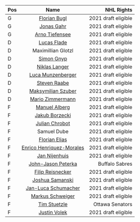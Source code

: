 | Pos | Name | NHL Rights |
| :-- | :--: | ---------: |
| G | [Florian Bugl](https://www.eliteprospects.com/player/382239/florian-bugl) | 2021 draft eligible |
| G | [Jonas Gahr](https://www.eliteprospects.com/player/320670/jonas-gahr) | 2021 draft eligible |
| G | [Arno Tiefensee](https://www.eliteprospects.com/player/318419/arno-tiefensee) | 2021 draft eligible |
| D | [Lucas Flade](https://www.eliteprospects.com/player/277624/lucas-flade) | 2021 draft eligible |
| D | Maximillian Glotzl | 2021 draft eligible |
| D | [Simon Gnyp](https://www.eliteprospects.com/player/322019/simon-gnyp) | 2021 draft eligible |
| D | [Niklas Langer](https://www.eliteprospects.com/player/320973/niklas-langer) | 2021 draft eligible |
| D | [Luca Munzenberger](https://www.eliteprospects.com/player/407643/luca-munzenberger) | 2021 draft eligible |
| D | [Steven Raabe](https://www.eliteprospects.com/player/320413/steven-raabe) | 2021 draft eligible |
| D | [Maksymilian Szuber](https://www.eliteprospects.com/player/393666/maksymilian-szuber) | 2021 draft eligible |
| D | [Mario Zimmermann](https://www.eliteprospects.com/player/344166/mario-zimmermann) | 2021 draft eligible |
| F | [Manuel Alberg](https://www.eliteprospects.com/player/319267/manuel-alberg) | 2021 draft eligible |
| F | [Jakub Borzecki](https://www.eliteprospects.com/player/291268/jakub-borzecki) | 2021 draft eligible |
| F | [Julian Chrobot](https://www.eliteprospects.com/player/320972/julian-chrobot) | 2021 draft eligible |
| F | Samuel Dube | 2021 draft eligible |
| F | [Florian Elias](https://www.eliteprospects.com/player/382170/florian-elias) | 2021 draft eligible |
| F | [Enrico Henriquez-Morales](https://www.eliteprospects.com/player/320855/enrico-henriquez-morales) | 2021 draft eligible |
| F | [Jan Nijenhuis](https://www.eliteprospects.com/player/339107/jan-nijenhuis) | 2021 draft eligible |
| F | [John-Jason Peterka](https://www.eliteprospects.com/player/381855/john-jason-peterka) | Buffalo Sabres |
| F | [Filip Reisnecker](https://www.eliteprospects.com/player/363326/filip-reisnecker) | 2021 draft eligible |
| F | [Joshua Samanski](https://www.eliteprospects.com/player/427110/joshua-samanski) | 2021 draft eligible |
| F | [Jan-Luca Schumacher](https://www.eliteprospects.com/player/318524/jan-luca-schumacher) | 2021 draft eligible |
| F | [Markus Schweiger](https://www.eliteprospects.com/player/318109/markus-schweiger) | 2021 draft eligible |
| F | [Tim Stuetzle](https://www.eliteprospects.com/player/348134/tim-stutzle) | Ottawa Senators |
| F | [Justin Volek](https://www.eliteprospects.com/player/339127/justin-volek) | 2021 draft eligible |